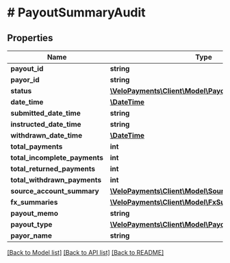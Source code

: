 # # PayoutSummaryAudit

## Properties

Name | Type | Description | Notes
------------ | ------------- | ------------- | -------------
**payout_id** | **string** |  | [optional]
**payor_id** | **string** |  | [optional]
**status** | [**\VeloPayments\Client\Model\PayoutStatus**](PayoutStatus.md) |  |
**date_time** | [**\DateTime**](\DateTime.md) |  | [optional]
**submitted_date_time** | **string** |  |
**instructed_date_time** | **string** |  | [optional]
**withdrawn_date_time** | [**\DateTime**](\DateTime.md) |  | [optional]
**total_payments** | **int** |  | [optional]
**total_incomplete_payments** | **int** |  | [optional]
**total_returned_payments** | **int** |  | [optional]
**total_withdrawn_payments** | **int** |  | [optional]
**source_account_summary** | [**\VeloPayments\Client\Model\SourceAccountSummary[]**](SourceAccountSummary.md) |  | [optional]
**fx_summaries** | [**\VeloPayments\Client\Model\FxSummary[]**](FxSummary.md) |  | [optional]
**payout_memo** | **string** |  | [optional]
**payout_type** | [**\VeloPayments\Client\Model\PayoutType**](PayoutType.md) |  |
**payor_name** | **string** |  |

[[Back to Model list]](../../README.md#models) [[Back to API list]](../../README.md#endpoints) [[Back to README]](../../README.md)
